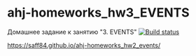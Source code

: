 # ahj-homeworks_hw3_EVENTS
Домашнее задание к занятию "3. EVENTS"
[![Build status](https://ci.appveyor.com/api/projects/status/ev5l5jalh5typ5fx?svg=true)](https://ci.appveyor.com/project/saff84/ahj-homeworks-hw2-events)

https://saff84.github.io/ahj-homeworks_hw2_events/
